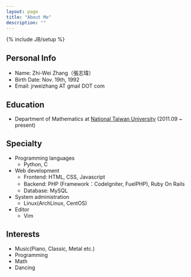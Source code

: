 ```yaml
---
layout: page
title: "About Me"
description: ""
---
```

{% include JB/setup %}

## Personal Info

* Name: Zhi-Wei Zhang（張志瑋）
* Birth Date: Nov. 19th, 1992
* Email: jrweizhang AT gmail DOT com

## Education

* Department of Mathematics at [National Taiwan University](http://www.ntu.edu.tw/) (2011.09 ~ present)

## Specialty

* Programming languages
    * Python, C
* Web development
    * Frontend: HTML, CSS, Javascript
    * Backend: PHP (Framework：CodeIgniter, FuelPHP), Ruby On Rails
    * Database: MySQL
* System administration
    * Linux(ArchLinux, CentOS)
* Editor
    * Vim

## Interests

* Music(Piano, Classic, Metal etc.)
* Programming
* Math
* Dancing
